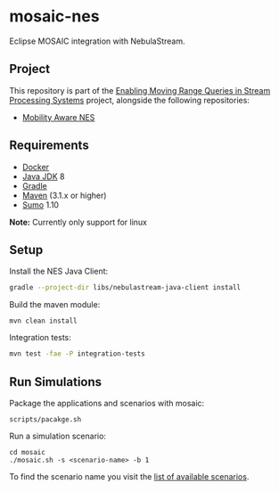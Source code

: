 # mosaic-nes
Eclipse MOSAIC integration with NebulaStream.

## Project

This repository is part of the [Enabling Moving Range Queries in Stream Processing Systems](https://github.com/users/paguos/projects/1) project, alongside the following repositories:

- [Mobility Aware NES](https://github.com/paguos/nes-mobility)

## Requirements

- [Docker](https://www.docker.com/)
- [Java JDK](https://adoptopenjdk.net/) 8
- [Gradle](https://gradle.org)
- [Maven](https://maven.apache.org) (3.1.x or higher)
- [Sumo](https://www.eclipse.org/sumo/) 1.10

**Note:** Currently only support for linux

## Setup

Install the NES Java Client:

```sh
gradle --project-dir libs/nebulastream-java-client install
```

Build the maven module:

```
mvn clean install
```

Integration tests:

```sh
mvn test -fae -P integration-tests
```

## Run Simulations

Package the applications and scenarios with mosaic:

```shell
scripts/pacakge.sh
```

Run a simulation scenario:

```shell
cd mosaic
./mosaic.sh -s <scenario-name> -b 1
```

To find the scenario name you visit the [list of available scenarios](scenarios/README.md).